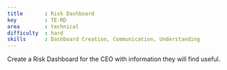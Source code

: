 ```yaml
---
title       : Risk Dashboard
key         : TE-RD
area        : technical
difficulty  : hard
skills      : Dashboard Creation, Communication, Understanding
---
```


Create a Risk Dashboard for the CEO with information they will find useful.